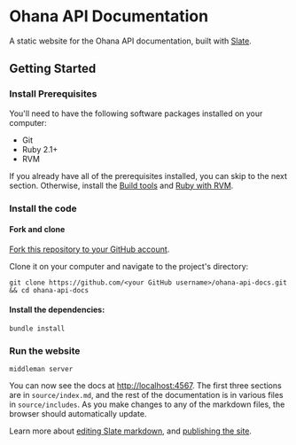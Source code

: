Ohana API Documentation
=======================

A static website for the Ohana API documentation, built with [Slate](https://github.com/tripit/slate).


Getting Started
---------------

### Install Prerequisites

You'll need to have the following software packages installed on your computer:

- Git
- Ruby 2.1+
- RVM

If you already have all of the prerequisites installed, you can skip to the
next section. Otherwise, install the [Build tools][build-tools] and
[Ruby with RVM][ruby].

[build-tools]: https://github.com/codeforamerica/howto/blob/master/Build-Tools.md
[ruby]: https://github.com/codeforamerica/howto/blob/master/Ruby.md

### Install the code

#### Fork and clone

[Fork this repository to your GitHub account][fork].

Clone it on your computer and navigate to the project's directory:

    git clone https://github.com/<your GitHub username>/ohana-api-docs.git && cd ohana-api-docs

[fork]: http://help.github.com/fork-a-repo/

#### Install the dependencies:

    bundle install

### Run the website

    middleman server

You can now see the docs at <http://localhost:4567>. The first three sections
are in `source/index.md`, and the rest of the documentation is in various
files in `source/includes`. As you make changes to any of the markdown files,
the browser should automatically update.

Learn more about [editing Slate markdown](https://github.com/tripit/slate/wiki/Markdown-Syntax), and [publishing the site](https://github.com/tripit/slate/wiki/Deploying-Slate).
